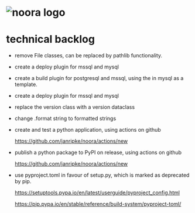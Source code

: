 # ![noora logo](https://a.fsdn.com/allura/p/noora/icon)

# technical backlog
* remove File classes, can be replaced by pathlib functionality.
* create a deploy plugin for mssql and mysql
* create a build plugin for postgresql and mssql, using the in mysql as a template.
* create a deploy plugin for mssql and mysql
* replace the version class with a version dataclass
* change .format string to formatted strings
* create and test a python application, using actions on github

  https://github.com/janripke/noora/actions/new

* publish a python package to PyPI on release, using actions on github
  
  https://github.com/janripke/noora/actions/new

* use pyproject.toml in favour of setup.py, which is marked as deprecated by pip.

  https://setuptools.pypa.io/en/latest/userguide/pyproject_config.html
  
  https://pip.pypa.io/en/stable/reference/build-system/pyproject-toml/